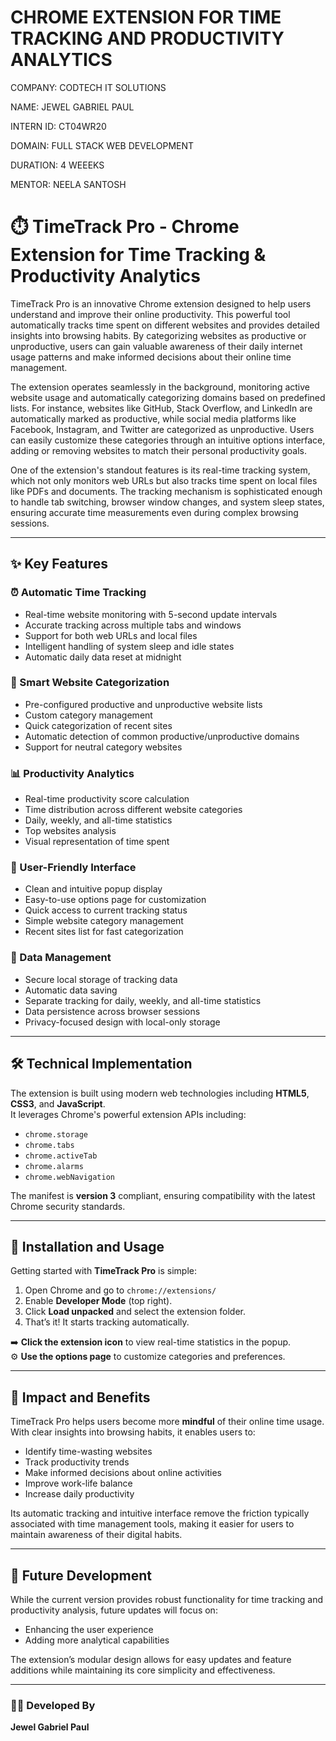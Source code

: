 # CHROME EXTENSION FOR TIME TRACKING AND PRODUCTIVITY ANALYTICS

COMPANY: CODTECH IT SOLUTIONS

NAME: JEWEL GABRIEL PAUL

INTERN ID: CT04WR20

DOMAIN: FULL STACK WEB DEVELOPMENT

DURATION: 4 WEEEKS

MENTOR: NEELA SANTOSH


# ⏱️ TimeTrack Pro - Chrome Extension for Time Tracking & Productivity Analytics

TimeTrack Pro is an innovative Chrome extension designed to help users understand and improve their online productivity. This powerful tool automatically tracks time spent on different websites and provides detailed insights into browsing habits. By categorizing websites as productive or unproductive, users can gain valuable awareness of their daily internet usage patterns and make informed decisions about their online time management.

The extension operates seamlessly in the background, monitoring active website usage and automatically categorizing domains based on predefined lists. For instance, websites like GitHub, Stack Overflow, and LinkedIn are automatically marked as productive, while social media platforms like Facebook, Instagram, and Twitter are categorized as unproductive. Users can easily customize these categories through an intuitive options interface, adding or removing websites to match their personal productivity goals.

One of the extension's standout features is its real-time tracking system, which not only monitors web URLs but also tracks time spent on local files like PDFs and documents. The tracking mechanism is sophisticated enough to handle tab switching, browser window changes, and system sleep states, ensuring accurate time measurements even during complex browsing sessions.

---

## ✨ Key Features

### ⏰ Automatic Time Tracking
- Real-time website monitoring with 5-second update intervals  
- Accurate tracking across multiple tabs and windows  
- Support for both web URLs and local files  
- Intelligent handling of system sleep and idle states  
- Automatic daily data reset at midnight  

### 🧠 Smart Website Categorization
- Pre-configured productive and unproductive website lists  
- Custom category management  
- Quick categorization of recent sites  
- Automatic detection of common productive/unproductive domains  
- Support for neutral category websites  

### 📊 Productivity Analytics
- Real-time productivity score calculation  
- Time distribution across different website categories  
- Daily, weekly, and all-time statistics  
- Top websites analysis  
- Visual representation of time spent  

### 🧩 User-Friendly Interface
- Clean and intuitive popup display  
- Easy-to-use options page for customization  
- Quick access to current tracking status  
- Simple website category management  
- Recent sites list for fast categorization  

### 🔐 Data Management
- Secure local storage of tracking data  
- Automatic data saving  
- Separate tracking for daily, weekly, and all-time statistics  
- Data persistence across browser sessions  
- Privacy-focused design with local-only storage  

---

## 🛠️ Technical Implementation

The extension is built using modern web technologies including **HTML5**, **CSS3**, and **JavaScript**.  
It leverages Chrome's powerful extension APIs including:

- `chrome.storage`
- `chrome.tabs`
- `chrome.activeTab`
- `chrome.alarms`
- `chrome.webNavigation`

The manifest is **version 3** compliant, ensuring compatibility with the latest Chrome security standards.

---

## 🚀 Installation and Usage

Getting started with **TimeTrack Pro** is simple:

1. Open Chrome and go to `chrome://extensions/`
2. Enable **Developer Mode** (top right).
3. Click **Load unpacked** and select the extension folder.
4. That’s it! It starts tracking automatically.

➡️ **Click the extension icon** to view real-time statistics in the popup.  
⚙️ **Use the options page** to customize categories and preferences.

---

## 🌟 Impact and Benefits

TimeTrack Pro helps users become more **mindful** of their online time usage. With clear insights into browsing habits, it enables users to:

- Identify time-wasting websites  
- Track productivity trends  
- Make informed decisions about online activities  
- Improve work-life balance  
- Increase daily productivity  

Its automatic tracking and intuitive interface remove the friction typically associated with time management tools, making it easier for users to maintain awareness of their digital habits.

---

## 🔮 Future Development

While the current version provides robust functionality for time tracking and productivity analysis, future updates will focus on:

- Enhancing the user experience  
- Adding more analytical capabilities  

The extension’s modular design allows for easy updates and feature additions while maintaining its core simplicity and effectiveness.

---

### 👨‍💻 Developed By

**Jewel Gabriel Paul**  
